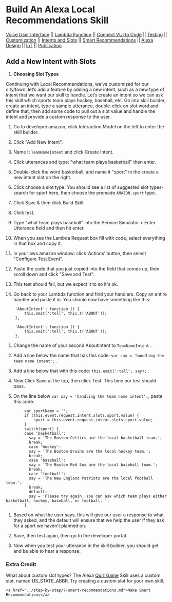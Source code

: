 # Build An Alexa Local Recommendations Skill
[Voice User Interface](/step-by-step/1-voice-user-interface.md) || [Lambda Function](/step-by-step/2-lambda-function.md) || [Connect VUI to Code](/step-by-step/3-connect-vui-to-code.md) || [Testing](/step-by-step/4-testing.md) || [Customization](/step-by-step/5-customization.md) || [Intents and Slots](/step-by-step/6-intents-slots.md) || [Smart Recommendations](/step-by-step/7-smart-recommendations.md) || [Alexa Design](/step-by-step/8-alexa-design.md) || [IoT](https://github.com/voicehacks/alexa-iot/blob/master/README.md) || [Publication](/step-by-step/10-publication.md)


<!--<a href="../step-by-step/1-voice-user-interface.md"><img src="https://m.media-amazon.com/images/G/01/mobile-apps/dex/alexa/alexa-skills-kit/tutorials/navigation/1-locked._TTH_.png" /></a><a href="../step-by-step/2-lambda-function.md"><img src="https://m.media-amazon.com/images/G/01/mobile-apps/dex/alexa/alexa-skills-kit/tutorials/navigation/2-locked._TTH_.png" /></a><a href="../step-by-step/3-connect-vui-to-code.md"><img src="https://m.media-amazon.com/images/G/01/mobile-apps/dex/alexa/alexa-skills-kit/tutorials/navigation/3-locked._TTH_.png" /></a><a href="../step-by-step/4-testing.md"><img src="https://m.media-amazon.com/images/G/01/mobile-apps/dex/alexa/alexa-skills-kit/tutorials/navigation/4-locked._TTH_.png" /></a><a href="../step-by-step/5-customization.md"><img src="https://m.media-amazon.com/images/G/01/mobile-apps/dex/alexa/alexa-skills-kit/tutorials/navigation/5-locked._TTH_.png" /></a><a href="../step-by-step/10-publication.md"><img src="https://m.media-amazon.com/images/G/01/mobile-apps/dex/alexa/alexa-skills-kit/tutorials/navigation/6-on._TTH_.png" /></a>-->

## Add a New Intent with Slots

1.  **Choosing Slot Types**

Continuing with Local Recommendations, we’ve customized for our city/town, let’s add a feature by adding a new intent, such as a new type of intent that we want our skill to handle. Let’s create an intent so we can ask this skill which sports team plays hockey, baseball, etc. Go into skill builder, create an intent, type a sample utterance, double-click on slot word and define that, then add some code to pull out a slot value and handle the intent and provide a custom response to the user.

1. Go to developer.amazon, click Interaction Model on the left to enter the skill builder.

1. Click "Add New Intent".

1. Name it ``` TeamNameIntent ``` and click Create Intent.

1. Click utterances and type: "what team plays basketball" then enter.

1. Double-click the word basketball, and name it "sport" in the create a new intent slot on the right.

1. Click choose a slot type. You should see a list of suggested slot types- search for sport here, then choose the premade ``` AMAZON.sport ``` type.

1. Click Save & then click Build Skill.

1. Click test.

1. Type "what team plays baseball" into the Service Simulator > Enter Utterance field and then hit enter.

1. When you see the Lambda Request box fill with code, select everything in that box and copy it.

1. In your aws.amazon window: click ‘Actions’ button, then select "Configure Test Event".

1. Paste the code that you just copied into the field that comes up, then scroll down and click "Save and Test".

1. This test should fail, but we expect it to so it's ok.  

1. Go back to your Lambda function and find your handlers. Copy an entire handler and paste it in. You should now have something like this:

```     
    'AboutIntent': function () {
        this.emit(':tell', this.t('ABOUT'));
    },

    'AboutIntent': function () {
        this.emit(':tell', this.t('ABOUT'));
    },
```

1. Change the name of your second AboutIntent to ``` TeamNameIntent ``` .

1. Add a line below the name that has this code: ``` var say = 'handling the team name intent'; ``` .

1. Add a line below that with this code: ``` this.emit(':tell', say); ``` .

1. Now Click Save at the top, then click Test.  This time our test should pass.

1. On the line below ``` var say = 'handling the team name intent'; ```, paste this code:

```
        var sportName = '';
        if (this.event.request.intent.slots.sport.value) {
            sport = this.event.request.intent.slots.sport.value;
        }
        switch(sport) {
        case 'basketball':
          say = 'The Boston Celtics are the local basketball team.';
          break;
          case 'hockey':
          say = 'The Boston Bruins are the local hockey team.';
          break;
          case 'baseball':
          say = 'The Boston Red Sox are the local baseball team.';
          break;
          case 'football':
          say = 'The New England Patriots are the local football team.';
          break;
          default:
          say = 'Please try again. You can ask which team plays either basketball, hockey, baseball, or football. ';
        }
```

1. Based on what the user says, this will give our user a response to what they asked, and the default will ensure that we help the user if they ask for a sport we haven't planned on.

1. Save, then test again, then go to the developer portal.

1. Now when you test your utterance in the skill builder, you should get and be able to hear a response.

### Extra Credit

What about custom slot types? The Alexa [Quiz Game](https://github.com/alexa/skill-sample-nodejs-quiz-game/blob/master/step-by-step/1-voice-user-interface.md) Skill uses a custom slot, named US_STATE_ABBR.  Try creating a custom slot for your own skill.


    <a href="../step-by-step/7-smart-recommendations.md">Make Smart Recommendations</a>

<br/><br/>
<!-- <a href="../step-by-step/7-smart-recommendations.md"><img src="https://m.media-amazon.com/images/G/01/mobile-apps/dex/alexa/alexa-skills-kit/tutorials/general/buttons/button_next_publication._TTH_.png" /></a> -->

<img height="1" width="1" src="https://www.facebook.com/tr?id=1847448698846169&ev=PageView&noscript=1"/>
